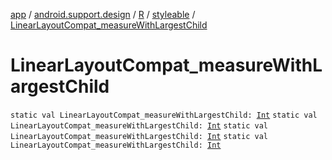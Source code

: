 [app](../../../index.md) / [android.support.design](../../index.md) / [R](../index.md) / [styleable](index.md) / [LinearLayoutCompat_measureWithLargestChild](.)

# LinearLayoutCompat_measureWithLargestChild

`static val LinearLayoutCompat_measureWithLargestChild: `[`Int`](https://kotlinlang.org/api/latest/jvm/stdlib/kotlin/-int/index.html)
`static val LinearLayoutCompat_measureWithLargestChild: `[`Int`](https://kotlinlang.org/api/latest/jvm/stdlib/kotlin/-int/index.html)
`static val LinearLayoutCompat_measureWithLargestChild: `[`Int`](https://kotlinlang.org/api/latest/jvm/stdlib/kotlin/-int/index.html)
`static val LinearLayoutCompat_measureWithLargestChild: `[`Int`](https://kotlinlang.org/api/latest/jvm/stdlib/kotlin/-int/index.html)